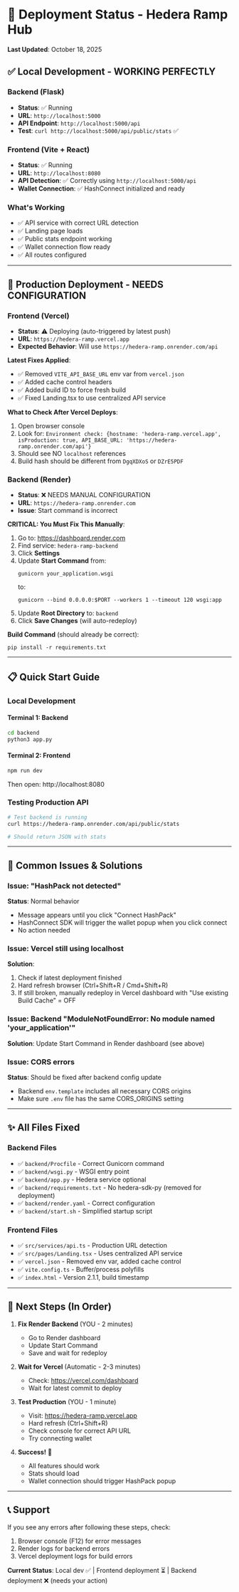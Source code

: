 # 🚀 Deployment Status - Hedera Ramp Hub

**Last Updated**: October 18, 2025

## ✅ Local Development - WORKING PERFECTLY

### Backend (Flask)
- **Status**: ✅ Running
- **URL**: `http://localhost:5000`
- **API Endpoint**: `http://localhost:5000/api`
- **Test**: `curl http://localhost:5000/api/public/stats` ✅

### Frontend (Vite + React)
- **Status**: ✅ Running
- **URL**: `http://localhost:8080`
- **API Detection**: ✅ Correctly using `http://localhost:5000/api`
- **Wallet Connection**: ✅ HashConnect initialized and ready

### What's Working
- ✅ API service with correct URL detection
- ✅ Landing page loads
- ✅ Public stats endpoint working
- ✅ Wallet connection flow ready
- ✅ All routes configured

---

## 🔧 Production Deployment - NEEDS CONFIGURATION

### Frontend (Vercel)
- **Status**: ⚠️ Deploying (auto-triggered by latest push)
- **URL**: `https://hedera-ramp.vercel.app`
- **Expected Behavior**: Will use `https://hedera-ramp.onrender.com/api`

**Latest Fixes Applied**:
- ✅ Removed `VITE_API_BASE_URL` env var from `vercel.json`
- ✅ Added cache control headers
- ✅ Added build ID to force fresh build
- ✅ Fixed Landing.tsx to use centralized API service

**What to Check After Vercel Deploys**:
1. Open browser console
2. Look for: `Environment check: {hostname: 'hedera-ramp.vercel.app', isProduction: true, API_BASE_URL: 'https://hedera-ramp.onrender.com/api'}`
3. Should see NO `localhost` references
4. Build hash should be different from `DgqXDXoS` or `DZrE5PDF`

### Backend (Render)
- **Status**: ❌ NEEDS MANUAL CONFIGURATION
- **URL**: `https://hedera-ramp.onrender.com`
- **Issue**: Start command is incorrect

**CRITICAL: You Must Fix This Manually**:

1. Go to: https://dashboard.render.com
2. Find service: `hedera-ramp-backend`
3. Click **Settings**
4. Update **Start Command** from:
   ```
   gunicorn your_application.wsgi
   ```
   to:
   ```
   gunicorn --bind 0.0.0.0:$PORT --workers 1 --timeout 120 wsgi:app
   ```
5. Update **Root Directory** to: `backend`
6. Click **Save Changes** (will auto-redeploy)

**Build Command** (should already be correct):
```
pip install -r requirements.txt
```

---

## 📋 Quick Start Guide

### Local Development

#### Terminal 1: Backend
```bash
cd backend
python3 app.py
```

#### Terminal 2: Frontend
```bash
npm run dev
```

Then open: http://localhost:8080

### Testing Production API
```bash
# Test backend is running
curl https://hedera-ramp.onrender.com/api/public/stats

# Should return JSON with stats
```

---

## 🐛 Common Issues & Solutions

### Issue: "HashPack not detected"
**Status**: Normal behavior
- Message appears until you click "Connect HashPack"
- HashConnect SDK will trigger the wallet popup when you click connect
- No action needed

### Issue: Vercel still using localhost
**Solution**: 
1. Check if latest deployment finished
2. Hard refresh browser (Ctrl+Shift+R / Cmd+Shift+R)
3. If still broken, manually redeploy in Vercel dashboard with "Use existing Build Cache" = OFF

### Issue: Backend "ModuleNotFoundError: No module named 'your_application'"
**Solution**: Update Start Command in Render dashboard (see above)

### Issue: CORS errors
**Status**: Should be fixed after backend config update
- Backend `env.template` includes all necessary CORS origins
- Make sure `.env` file has the same CORS_ORIGINS setting

---

## ✨ All Files Fixed

### Backend Files
- ✅ `backend/Procfile` - Correct Gunicorn command
- ✅ `backend/wsgi.py` - WSGI entry point
- ✅ `backend/app.py` - Hedera service optional
- ✅ `backend/requirements.txt` - No hedera-sdk-py (removed for deployment)
- ✅ `backend/render.yaml` - Correct configuration
- ✅ `backend/start.sh` - Simplified startup script

### Frontend Files
- ✅ `src/services/api.ts` - Production URL detection
- ✅ `src/pages/Landing.tsx` - Uses centralized API service
- ✅ `vercel.json` - Removed env var, added cache control
- ✅ `vite.config.ts` - Buffer/process polyfills
- ✅ `index.html` - Version 2.1.1, build timestamp

---

## 🎯 Next Steps (In Order)

1. **Fix Render Backend** (YOU - 2 minutes)
   - Go to Render dashboard
   - Update Start Command
   - Save and wait for redeploy

2. **Wait for Vercel** (Automatic - 2-3 minutes)
   - Check: https://vercel.com/dashboard
   - Wait for latest commit to deploy

3. **Test Production** (YOU - 1 minute)
   - Visit: https://hedera-ramp.vercel.app
   - Hard refresh (Ctrl+Shift+R)
   - Check console for correct API URL
   - Try connecting wallet

4. **Success!** 🎉
   - All features should work
   - Stats should load
   - Wallet connection should trigger HashPack popup

---

## 📞 Support

If you see any errors after following these steps, check:
1. Browser console (F12) for error messages
2. Render logs for backend errors
3. Vercel deployment logs for build errors

**Current Status**: Local dev ✅ | Frontend deployment ⏳ | Backend deployment ❌ (needs your action)

